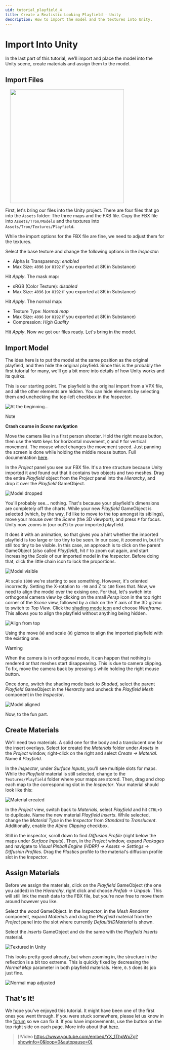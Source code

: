 ```yaml
---
uid: tutorial_playfield_4
title: Create a Realistic Looking Playfield - Unity
description: How to import the model and the textures into Unity.
---
```


# Import Into Unity

In the last part of this tutorial, we'll import and place the model into the Unity scene, create materials and assign them to the model.

## Import Files

<img src="unity-maps.png" width="360" class="img-responsive pull-right" style="margin-left: 15px">

First, let's bring our files into the Unity project. There are four files that go into the `Assets` folder: The three maps and the FXB file. Copy the FBX file into `Assets/Tron/Models` and the textures into `Assets/Tron/Textures/Playfield`.

While the import options for the FBX file are fine, we need to adjust them for the textures.

Select the base texture and change the following options in the *Inspector*:

- Alpha Is Transparency: *enabled*
- Max Size: `4096` (or `8192` if you exported at 8K in Substance)

Hit *Apply*. The mask map:

- sRGB (Color Texture): *disabled*
- Max Size: `4096` (or `8192` if you exported at 8K in Substance)

Hit *Apply*. The normal map:

- Texture Type: *Normal map*
- Max Size: `4096` (or `8192` if you exported at 8K in Substance)
- Compression: *High Quality*

Hit *Apply*. Now we got our files ready. Let's bring in the model.

## Import Model

The idea here is to put the model at the same position as the original playfield, and then hide the original playfield. Since this is the probably the first tutorial for many, we'll go a bit more into details of how Unity works and its quirks.

This is our starting point. The playfield is the original import from a VPX file, and all the other elements are hidden. You can hide elements by selecting them and unchecking the top-left checkbox in the *Inspector*.

![At the beginning...](unity-beginning.png)

> [!note]
> **Crash course in *Scene* navigation**
>
> Move the camera like in a first person shooter. Hold the right mouse button, then use the `WASD` keys for horizontal movement, `Q` and `E` for vertical movement. The mouse wheel changes the movement speed. Just panning the screen is done while holding the middle mouse button. Full documentation [here](https://docs.unity3d.com/2021.2/Documentation/Manual/SceneViewNavigation.html).

In the *Project* panel you see our FBX file. It's a tree structure because Unity imported it and found out that it contains two objects and two meshes. Drag the entire *Playfield* object from the *Project* panel into the *Hierarchy*, and drop it over the *Playfield* GameObject.

![Model dropped](unity-model-dropped.png)

You'll probably see... nothing. That's because your playfield's dimensions are completely off the charts. While your new *Playfield* GameObject is selected (which, by the way, I'd like to move to the top amongst its siblings), move your mouse over the *Scene* (the 3D viewport), and press `F` for focus. Unity now zooms in (our out?) to your imported playfield.

It does it with an animation, so that gives you a hint whether the imported playfield is too large or too tiny to be seen. In our case, it zoomed in, but it's still too tiny to be visible. In this case, an approach is to click on the parent GameObject (also called *Playfield*), hit `F` to zoom out again, and start increasing the *Scale* of our imported model in the *Inspector*. Before doing that, click the little chain icon to lock the proportions.

![Model visible](unity-model-visible.png)

At scale `1000` we're starting to see something. However, it's oriented incorrectly. Setting the X-rotation to `-90` and Z to `180` fixes that. Now, we need to align the model over the exising one. For that, let's switch into orthogonal camera view by clicking on the small *Persp* icon in the top right corner of the *Scene* view, followed by a click on the Y axis of the 3D gizmo to switch to *Top View*. Click the [shading mode icon](https://docs.unity3d.com/2021.2/Documentation/Manual/ViewModes.html) and choose *Wireframe*. This allows you to align the playfield without anything being hidden.

![Align from top](unity-align-wireframe-top.png)

Using the move (`W`) and scale (`R`) gizmos to align the imported playfield with the existing one.

> [!warning]
> When the camera is in orthogonal mode, it can happen that nothing is rendered or that meshes start disappearing. This is due to camera clipping. To fix, move the camera back by pressing `S` while holding the right mouse button.

Once done, switch the shading mode back to *Shaded*, select the parent *Playfield* GameObject in the *Hierarchy* and uncheck the *Playfield Mesh* component in the *Inspector*.

![Model aligned](unity-model-aligned.png)

Now, to the fun part.

## Create Materials

We'll need two materials. A solid one for the body and a translucent one for the insert overlays. Select (or create) the *Materials* folder under *Assets* in the *Project* window, right-click on the right and select *Create -> Material*. Name it *Playfield*.

In the *Inspector*, under *Surface Inputs*, you'll see multiple slots for maps. While the *Playfield* material is still selected, change to the `Textures/Playfield` folder where your maps are stored. Then, drag and drop each map to the corresponding slot in the *Inspector*. Your material should look like this:

![Material created](unity-material-created.png)

In the *Project* view, switch back to *Materials*, select *Playfield* and hit `CTRL+D` to duplicate. Name the new material *Playfield Inserts*. While selected, change the *Material Type* in the *Inspector* from *Standard* to *Translucent*. Additionally, enable the *Alpha Clipping* checkbox.

Still in the inspector, scroll down to find *Diffusion Profile* (right below the maps under *Surface Inputs*). Then, in the *Project* window, expand *Packages* and navigate to *Visual Pinball Engine (HDRP) -> Assets -> Settings -> Diffusion Profiles*. Drag the *Plastics* profile to the material's diffusion profile slot in the *Inspector*.

## Assign Materials

Before we assign the materials, click on the *Playfield* GameObject (the one you added) in the *Hierarchy*, right click and choose *Prefab -> Unpack*. This will still link the mesh data to the FBX file, but you're now free to move them around however you like.

Select the *wood* GameObject. In the *Inspector*, in the *Mesh Renderer* component, expand *Materials* and drag the *Playfield* material from the *Project* panel into the slot where currently *DefaultHDMaterial* is shown.

Select the *inserts* GameObject and do the same with the *Playfield Inserts* material.

![Textured in Unity](unity-material-applied.png)

This looks pretty good already, but when zooming in, the structure in the reflection is a bit too extreme. This is quickly fixed by decreasing the *Normal Map* parameter in both playfield materials. Here, `0.5` does its job just fine.

![Normal map adjusted](unity-material-adjusted.png)

## That's It!

We hope you've enjoyed this tutorial. It might have been one of the first ones you went through. If you were stuck somewhere, please let us know in the [forum](https://vpuniverse.com/forums/forum/174-visual-pinball-engine-general-discussion/) so we can fix it. If you have improvements, use the button on the top right side on each page. More info about that [here](https://github.com/freezy/VisualPinball.Engine/wiki/Documentation).

> [!Video https://www.youtube.com/embed/YX_1ThpWxZg?showinfo=0&loop=0&autopause=0]

